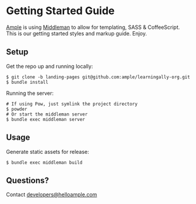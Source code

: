 # Getting Started Guide

[Ample](http://www.helloample.com/) is using [Middleman](http://middlemanapp.com/guides/getting-started) to allow for templating, SASS & CoffeeScript. This is our getting started styles and markup guide. Enjoy.

## Setup

Get the repo up and running locally:

    $ git clone -b landing-pages git@github.com:ample/learningally-org.git
    $ bundle install

Running the server:

    # If using Pow, just symlink the project directory
    $ powder
    # Or start the middleman server
    $ bundle exec middleman server

## Usage

Generate static assets for release:

    $ bundle exec middleman build


## Questions?

Contact developers@helloample.com